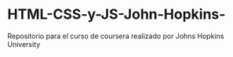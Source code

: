 # HTML-CSS-y-JS-John-Hopkins-
Repositorio para el curso de coursera realizado por Johns Hopkins University
